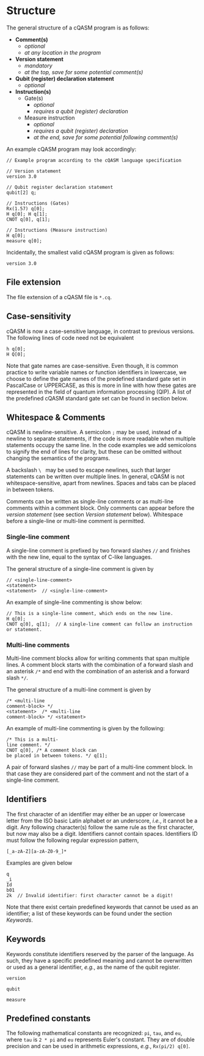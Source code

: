 # Structure

The general structure of a cQASM program is as follows:

- **Comment(s)** 
    - _optional_ 
    - _at any location in the program_
- **Version statement**
    - _mandatory_
    - _at the top, save for some potential comment(s)_
- **Qubit (register) declaration statement**
    - _optional_
- **Instruction(s)**
    - Gate(s)
        - _optional_ 
        - _requires a qubit (register) declaration_ 
    - Measure instruction
        - _optional_ 
        - _requires a qubit (register) declaration_ 
        - _at the end, save for some potential following comment(s)_

An example cQASM program may look accordingly:

```
// Example program according to the cQASM language specification

// Version statement
version 3.0

// Qubit register declaration statement
qubit[2] q;

// Instructions (Gates)
Rx(1.57) q[0];
H q[0]; H q[1];
CNOT q[0], q[1];

// Instructions (Measure instruction)
H q[0];
measure q[0];

```

Incidentally, the smallest valid cQASM program is given as follows:

```
version 3.0
```

## File extension

The file extension of a cQASM file is `*.cq`.

## Case-sensitivity

cQASM is now a case-sensitive language, in contrast to previous versions. 
The following lines of code need not be equivalent

```
h q[0];
H Q[0];
```

Note that gate names are case-sensitive.
Even though, it is common practice to write variable names or function identifiers in lowercase, we choose to define the gate names of the predefined standard gate set in PascalCase or UPPERCASE, as this is more in line with how these gates are represented in the field of quantum information processing (QIP).
A list of the predefined cQASM standard gate set can be found in section below.

## Whitespace & Comments

cQASM is newline-sensitive.
A semicolon `;` may be used, instead of a newline to separate statements, if the code is more readable when multiple statements occupy the same line.
In the code examples we add semicolons to signify the end of lines for clarity, but these can be omitted without changing the semantics of the programs.

 A backslash `\ ` may be used to escape newlines, such that larger statements can be written over multiple lines. 
 In general, cQASM is not whitespace-sensitive, apart from newlines. 
 Spaces and tabs can be placed in between tokens.

Comments can be written as single-line comments or as multi-line comments within a comment block.
Only comments can appear before the _version statement_ (see section _Version statement_ below). Whitespace before a single-line or multi-line comment is permitted.

### Single-line comment

A single-line comment is prefixed by two forward slashes `//` and finishes with the new line, equal to the syntax of C-like languages.

The general structure of a single-line comment is given by

```
// <single-line-comment>
<statement>
<statement>  // <single-line-comment>
```

An example of single-line commenting is show below:

```
// This is a single-line comment, which ends on the new line.
H q[0];
CNOT q[0], q[1];  // A single-line comment can follow an instruction or statement.
```

### Multi-line comments

Multi-line comment blocks allow for writing comments that span multiple lines. 
A comment block starts with the combination of a forward slash and an asterisk `/*` and end with the combination of an asterisk and a forward slash `*/`.

The general structure of a multi-line comment is given by

```
/* <multi-line
comment-block> */
<statement>  /* <multi-line
comment-block> */ <statement>
```

An example of multi-line commenting is given by the following:

```
/* This is a multi-
line comment. */
CNOT q[0], /* A comment block can
be placed in between tokens. */ q[1];
```

A pair of forward slashes `//` may be part of a multi-line comment block.
In that case they are considered part of the comment and not the start of a single-line comment.

## Identifiers

The first character of an identifier may either be an upper or lowercase letter from the ISO basic Latin alphabet or an underscore, _i.e._, it cannot be a digit.
Any following character(s) follow the same rule as the first character, but now may also be a digit.
Identifiers cannot contain spaces.
Identifiers ID must follow the following regular expression pattern,

`[_a-zA-Z][a-zA-Z0-9_]*`

Examples are given below

```
q
_i
Id
b01
2k	// Invalid identifier: first character cannot be a digit!
```

Note that there exist certain predefined keywords that cannot be used as an identifier; a list of these keywords can be found under the section _Keywords_.

## Keywords

Keywords constitute identifiers reserved by the parser of the language. 
As such, they have a specific predefined meaning and cannot be overwritten or used as a general identifier, _e.g._, as the name of the qubit register.

`version`

`qubit`

`measure`

## Predefined constants

The following mathematical constants are recognized: `pi`, `tau`, and `eu`, where `tau` is `2 * pi` and `eu` represents Euler's constant.
They are of double precision and can be used in arithmetic expressions, _e.g._, `Rx(pi/2) q[0]`. 
